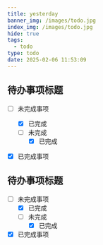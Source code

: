 ```yaml
---
title: yesterday
banner_img: /images/todo.jpg
index_img: /images/todo.jpg
hide: true
tags:
  - todo
type: todo
date: 2025-02-06 11:53:09
---
```


## 待办事项标题
- [ ] 未完成事项
  - [x] 已完成
  - [ ] 未完成
    - [x] 已完成
- [x] 已完成事项
  

## 待办事项标题
- [ ] 未完成事项
  - [x] 已完成
  - [ ] 未完成
    - [x] 已完成
- [x] 已完成事项
